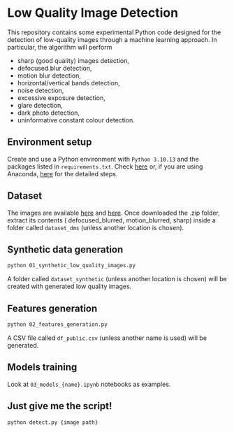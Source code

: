 # Low Quality Image Detection

This repository contains some experimental Python code designed for the detection of low-quality images through a machine learning approach. 
In particular, the algorithm will perform 
- sharp (good quality) images detection, 
- defocused blur detection, 
- motion blur detection, 
- horizontal/vertical bands detection, 
- noise detection, 
- excessive exposure detection, 
- glare detection, 
- dark photo detection, 
- uninformative constant colour detection. 

## Environment setup

Create and use a Python environment with `Python 3.10.13` and the packages listed in `requirements.txt`. Check [here](https://docs.python.org/3/library/venv.html) or, if you are using Anaconda, [here](https://conda.io/projects/conda/en/latest/user-guide/tasks/manage-environments.html#activating-an-environment) for the detailed steps. 

## Dataset

The images are available [here](https://www.kaggle.com/datasets/kwentar/blur-dataset) and [here](https://drive.google.com/file/d/1RObmCDPeQ1Lg-V6u7dT02Pf0qH-QMcTp/view). Once downloaded the .zip folder, extract its contents ( defocused_blurred, motion_blurred, sharp) inside a folder called `dataset_dms` (unless another location is chosen). 

## Synthetic data generation

```bash
python 01_synthetic_low_quality_images.py
```

A folder called `dataset_synthetic` (unless another location is chosen) will be created with generated low quality images.

## Features generation

```bash
python 02_features_generation.py
```

A CSV file called `df_public.csv` (unless another name is used) will be generated. 

## Models training

Look at `03_models_{name}.ipynb` notebooks as examples. 

## Just give me the script!

```bash
python detect.py {image path}
```